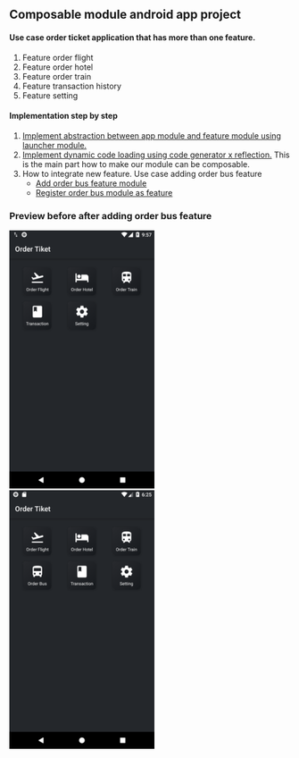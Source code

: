 ## Composable module android app project

#### Use case order ticket application that has more than one feature.
1. Feature order flight
2. Feature order hotel
3. Feature order train
4. Feature transaction history
5. Feature setting

#### Implementation step by step
1. [Implement abstraction between app module and feature module using launcher module.](https://github.com/wisnukurniawan/Composable-Module/commit/3096f22a766e9dde9fef797a62daf04b5ca5ff6f)
2. [Implement dynamic code loading using code generator x reflection.](https://github.com/wisnukurniawan/Composable-Module/commit/ccd5642ad674ecf8f54d2ad21e9bee75c30cfa5c) This is the main part how to make our module can be composable.
3. How to integrate new feature. Use case adding order bus feature
   - [Add order bus feature module](https://github.com/wisnukurniawan/Composable-Module/commit/ea43996b83e1804d88addca5c8c3e3ff103a769c)
   - [Register order bus module as feature](https://github.com/wisnukurniawan/Composable-Module/commit/82e5631bbf223c298f90565e6d4bac72a2095ce9)

### Preview before after adding order bus feature
<img src="preview/Screenshot_1579834646.png" width="260">
<img src="preview/Screenshot_1579872361.png" width="260">